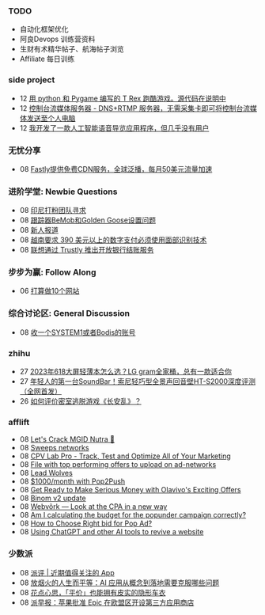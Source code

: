 ### TODO
-  自动化框架优化
-  阿良Devops 训练营资料
-  生财有术精华帖子、航海帖子浏览
-  Affiliate 每日训练

### side project
<!-- sideproject:START -->
-  12 [用 python 和 Pygame 编写的 T Rex 跑酷游戏。源代码在说明中](https://www.youtube.com/watch?v=pZySIXSelCA)
-  12 [控制台流媒体服务器 - DNS+RTMP 服务器，无需采集卡即可将控制台流媒体发送至个人电脑](https://github.com/Aioros/console-streaming-server)
-  12 [我开发了一款人工智能语音导览应用程序，但几乎没有用户](https://www.reddit.com/r/SideProject/comments/18gpp0e/ive_built_an_ai_audio_tour_app_but_have_almost_no/)<!-- sideproject:END -->


### 无忧分享
<!-- ruyo:START -->
-  08 [Fastly提供免费CDN服务，全球泛播，每月50美元流量加速](https://51.ruyo.net/18704.html)<!-- ruyo:END -->

### 进阶学堂: Newbie Questions
<!-- advertcn1:START -->
-  08 [印尼打粉团队寻求](https://www.advertcn.com/thread-115638-1-1.html)
-  08 [跟踪器BeMob和Golden Goose设置问题](https://www.advertcn.com/thread-115637-1-1.html)
-  08 [新人报道](https://www.advertcn.com/thread-115630-1-1.html)
-  08 [越南要求 390 美元以上的数字支付必须使用面部识别技术](https://www.advertcn.com/thread-115628-1-1.html)
-  08 [联想通过 Trustly 推出开放银行结账服务](https://www.advertcn.com/thread-115627-1-1.html)<!-- advertcn1:END -->

### 步步为赢: Follow Along
<!-- advertcn2:START -->
-  06 [打算做10个网站](https://www.advertcn.com/thread-115247-1-1.html)<!-- advertcn2:END -->

### 综合讨论区: General Discussion
<!-- advertcn3:START -->
-  08 [收一个SYSTEM1或者Bodis的账号](https://www.advertcn.com/thread-115639-1-1.html)<!-- advertcn3:END -->


### zhihu
<!-- zhihu:START -->
-  27 [2023年618大屏轻薄本怎么选？LG gram全家桶，总有一款适合你](http://zhuanlan.zhihu.com/p/632641888?utm_campaign=rss&utm_medium=rss&utm_source=rss&utm_content=title)
-  27 [年轻人的第一台SoundBar！索尼轻巧型全景声回音壁HT-S2000深度评测（全网首发）](http://zhuanlan.zhihu.com/p/630990296?utm_campaign=rss&utm_medium=rss&utm_source=rss&utm_content=title)
-  26 [如何评价密室逃脱游戏《长安乱》？](http://www.zhihu.com/question/563950552/answer/3045961312?utm_campaign=rss&utm_medium=rss&utm_source=rss&utm_content=title)<!-- zhihu:END -->

### afflift
<!-- afflift:START -->
-  08 [Let&#39;s Crack MGID Nutra 🚀](https://afflift.com/f/threads/lets-crack-mgid-nutra-%F0%9F%9A%80.12967/)
-  08 [Sweeps networks](https://afflift.com/f/threads/sweeps-networks.13416/)
-  08 [CPV Lab Pro - Track, Test and Optimize All of Your Marketing](https://afflift.com/f/threads/cpv-lab-pro-track-test-and-optimize-all-of-your-marketing.3912/)
-  08 [File with top performing offers to upload on ad-networks](https://afflift.com/f/threads/file-with-top-performing-offers-to-upload-on-ad-networks.13397/)
-  08 [Lead Wolves](https://afflift.com/f/threads/lead-wolves.13412/)
-  08 [$1000/month with Pop2Push](https://afflift.com/f/threads/1000-month-with-pop2push.13275/)
-  08 [Get Ready to Make Serious Money with Olavivo&#39;s Exciting Offers](https://afflift.com/f/threads/get-ready-to-make-serious-money-with-olavivos-exciting-offers.10730/)
-  08 [Binom v2 update](https://afflift.com/f/threads/binom-v2-update.11909/)
-  08 [Webvõrk — Look at the CPA in a new way](https://afflift.com/f/threads/webv%C3%B5rk-%E2%80%94-look-at-the-cpa-in-a-new-way.2820/)
-  08 [Am I calculating the budget for the popunder campaign correctly?](https://afflift.com/f/threads/am-i-calculating-the-budget-for-the-popunder-campaign-correctly.7313/)
-  08 [How to Choose Right bid for Pop Ad?](https://afflift.com/f/threads/how-to-choose-right-bid-for-pop-ad.13308/)
-  08 [Using ChatGPT and other AI tools to revive a website](https://afflift.com/f/threads/using-chatgpt-and-other-ai-tools-to-revive-a-website.12532/)<!-- afflift:END -->

### 少数派
<!-- sspai:START -->
-  08 [派评 | 近期值得关注的 App](https://sspai.com/post/90287)
-  08 [放烟火的人生而平等：AI 应用从概念到落地需要克服哪些问题](https://sspai.com/post/90225)
-  08 [花点心思，「平价」也能拥有皮实的隐形车衣](https://sspai.com/post/90265)
-  08 [派早报：苹果批准 Epic 在欧盟区开设第三方应用商店](https://sspai.com/post/90275)<!-- sspai:END -->
